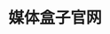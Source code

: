 ---
layout: home

title: 媒体盒子官网
titleTemplate: false

hero:
  name: 媒体盒子
  text: 全能媒体容器
  tagline: 插件化网罗天下媒体，畅快浏览视频、漫画和任何你想要的媒体数据！
  actions:
    - theme: brand
      text: 开始使用
      link: /start
    - theme: alt
      text: 插件仓库
      link: /plugin-repo/plugin-browser

features:
  - title: 快速开发
    details: 只需要会简单网络知识(如爬虫)和JVM语言基础即可快速写出插件
  - title: 便捷使用
    details: 内置插件商店一键下载安装插件扩充媒体内容，插件提交/更新全交由云端自动处理
  - title: 低成本接入
    details: 各路网站、数据源简单开发插件即可得到一个功能完整的客户端，支持在线安装
---